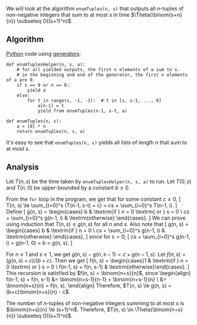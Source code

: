 We will look at the algorithm `enumTuples(n, s)` that outputs all $n$-tuples
of non-negative integers that sum to at most $s$ in time
$\Theta(\binom{s+n}{n}) \subseteq O((s+1)^n)$.

## Algorithm

<a href="https://en.wikipedia.org/wiki/Python_(programming_language)">Python</a>
code using <a href="https://en.wikipedia.org/wiki/Generator_(computer_programming)">generators</a>:

    def enumTuplesHelper(n, s, a):
        # for all yielded outputs, the first n elements of a sum to s.
        # in the beginning and end of the generator, the first n elements of a are 0.
        if s == 0 or n == 0:
            yield a
        else:
            for t in range(s, -1, -1):  # t in [s, s-1, ..., 0]
                a[n-1] = t
                yield from enumTuples(n-1, s-t, a)

    def enumTuples(n, s):
        a = [0] * n
        return enumTuples(n, s, a)

It's easy to see that `enumTuples(n, s)` yields all lists of length $n$
that sum to at most $s$.

## Analysis

Let $T(n, s)$ be the time taken by `enumTuplesHelper(n, s, a)` to run.
Let $T(0, s)$ and $T(n, 0)$ be upper-bounded by a constant $b \ge 0$.

From the `for` loop in the program, we get that for some constant $c \ge 0$,
\[ T(n, s) \le \sum_{t=0}^s (T(n-1, s-t) + c) = cs + \sum_{i=0}^s T(n-1, i). \]
Define
\[ g(n, s) = \begin{cases} b & \textrm{if } n = 0 \textrm{ or } s = 0
\\ cs + \sum_{i=0}^s g(n-1, i) & \textrm{otherwise} \end{cases}. \]
We can prove using induction that $T(n, s) \le g(n, s)$ for all $n$ and $s$.
Also note that
\[ g(n, s) = \begin{cases} b & \textrm{if } n = 0
\\ cs + \sum_{i=0}^s g(n-1, i) & \textrm{otherwise} \end{cases}, \]
since for $s = 0$,
\[ cs + \sum_{i=0}^s g(n-1, i) = g(n-1, 0) = b = g(n, s). \]

For $n \ge 1$ and $s \ge 1$, we get $g(n, s) - g(n, s-1) = c + g(n-1, s)$.
Let $f(n, s) = (g(n, s) + c)/(b+c)$. Then we get
\[ f(n, s) = \begin{cases}1 & \textrm{if } n = 0 \textrm{ or } s = 0
\\ f(n-1, s) + f(n, s-1) & \textrm{otherwise}\end{cases}. \]
This recursion is satisfied by $f(n, s) = \binom{n+s}{n}$, since
\begin{align}
f(n-1, s) + f(n, s-1) &= \binom{n+s-1}{n-1} + \binom{n+s-1}{n}
\\ &= \binom{n+s}{n} = f(n, s).
\end{align}
Therefore, $T(n, s) \le g(n, s) = (b+c)\binom{n+s}{n} - c$.

The number of $n$-tuples of non-negative integers summing to at most $s$
is $\binom{n+s}{n} \le (s+1)^n$.
Therefore, $T(n, s) \in \Theta(\binom{n+s}{n}) \subseteq O((s+1)^n)$.
